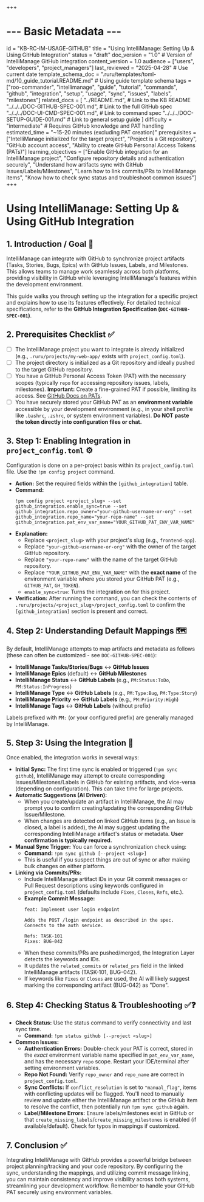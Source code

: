 +++
# --- Basic Metadata ---
id = "KB-RC-IM-USAGE-GITHUB"
title = "Using IntelliManage: Setting Up & Using GitHub Integration"
status = "draft"
doc_version = "1.0" # Version of IntelliManage GitHub integration
content_version = 1.0
audience = ["users", "developers", "project_managers"]
last_reviewed = "2025-04-28" # Use current date
template_schema_doc = ".ruru/templates/toml-md/10_guide_tutorial.README.md" # Using guide template schema
tags = ["roo-commander", "intellimanage", "guide", "tutorial", "commands", "github", "integration", "setup", "usage", "sync", "issues", "labels", "milestones"]
related_docs = [
    "../README.md", # Link to the KB README
    "../../../DOC-GITHUB-SPEC-001.md", # Link to the full GitHub spec
    "../../../DOC-UI-CMD-SPEC-001.md", # Link to command spec
    "../../../DOC-SETUP-GUIDE-001.md" # Link to general setup guide
    ]
difficulty = "intermediate" # Requires GitHub knowledge and PAT handling
estimated_time = "~15-20 minutes (excluding PAT creation)"
prerequisites = ["IntelliManage initialized for the target project", "Project is a Git repository", "GitHub account access", "Ability to create GitHub Personal Access Tokens (PATs)"]
learning_objectives = ["Enable GitHub integration for an IntelliManage project", "Configure repository details and authentication securely", "Understand how artifacts sync with GitHub Issues/Labels/Milestones", "Learn how to link commits/PRs to IntelliManage items", "Know how to check sync status and troubleshoot common issues"]
+++

# Using IntelliManage: Setting Up & Using GitHub Integration

## 1. Introduction / Goal 🎯

IntelliManage can integrate with GitHub to synchronize project artifacts (Tasks, Stories, Bugs, Epics) with GitHub Issues, Labels, and Milestones. This allows teams to manage work seamlessly across both platforms, providing visibility in GitHub while leveraging IntelliManage's features within the development environment.

This guide walks you through setting up the integration for a specific project and explains how to use its features effectively. For detailed technical specifications, refer to the **GitHub Integration Specification (`DOC-GITHUB-SPEC-001`)**.

## 2. Prerequisites Checklist ✅

*   [ ] The IntelliManage project you want to integrate is already initialized (e.g., `.ruru/projects/my-web-app/` exists with `project_config.toml`).
*   [ ] The project directory is initialized as a Git repository and ideally pushed to the target GitHub repository.
*   [ ] You have a GitHub Personal Access Token (PAT) with the necessary scopes (typically `repo` for accessing repository issues, labels, milestones). **Important:** Create a fine-grained PAT if possible, limiting its access. See [GitHub Docs on PATs](https://docs.github.com/en/authentication/keeping-your-account-and-data-secure/managing-your-personal-access-tokens).
*   [ ] You have securely stored your GitHub PAT as an **environment variable** accessible by your development environment (e.g., in your shell profile like `.bashrc`, `.zshrc`, or system environment variables). **Do NOT paste the token directly into configuration files or chat.**

## 3. Step 1: Enabling Integration in `project_config.toml` ⚙️

Configuration is done on a per-project basis within its `project_config.toml` file. Use the `!pm config project` command.

*   **Action:** Set the required fields within the `[github_integration]` table.
*   **Command:**
    ```
    !pm config project <project_slug> --set github_integration.enable_sync=true --set github_integration.repo_owner="your-github-username-or-org" --set github_integration.repo_name="your-repo-name" --set github_integration.pat_env_var_name="YOUR_GITHUB_PAT_ENV_VAR_NAME"
    ```
*   **Explanation:**
    *   Replace `<project_slug>` with your project's slug (e.g., `frontend-app`).
    *   Replace `"your-github-username-or-org"` with the owner of the target GitHub repository.
    *   Replace `"your-repo-name"` with the name of the target GitHub repository.
    *   Replace `"YOUR_GITHUB_PAT_ENV_VAR_NAME"` with the **exact name** of the environment variable where you stored your GitHub PAT (e.g., `GITHUB_PAT`, `GH_TOKEN`).
    *   `enable_sync=true`: Turns the integration on for this project.
*   **Verification:** After running the command, you can check the contents of `.ruru/projects/<project_slug>/project_config.toml` to confirm the `[github_integration]` section is present and correct.

## 4. Step 2: Understanding Default Mappings 🗺️

By default, IntelliManage attempts to map artifacts and metadata as follows (these can often be customized - see `DOC-GITHUB-SPEC-001`):

*   **IntelliManage Tasks/Stories/Bugs** <-> **GitHub Issues**
*   **IntelliManage Epics** (default) <-> **GitHub Milestones**
*   **IntelliManage Status** <-> **GitHub Labels** (e.g., `PM:Status:ToDo`, `PM:Status:InProgress`)
*   **IntelliManage Type** <-> **GitHub Labels** (e.g., `PM:Type:Bug`, `PM:Type:Story`)
*   **IntelliManage Priority** <-> **GitHub Labels** (e.g., `PM:Priority:High`)
*   **IntelliManage Tags** <-> **GitHub Labels** (without prefix)

Labels prefixed with `PM:` (or your configured prefix) are generally managed by IntelliManage.

## 5. Step 3: Using the Integration 🔄

Once enabled, the integration works in several ways:

*   **Initial Sync:** The first time sync is enabled or triggered (`!pm sync github`), IntelliManage may attempt to create corresponding Issues/Milestones/Labels in GitHub for existing artifacts, and vice-versa (depending on configuration). This can take time for large projects.
*   **Automatic Suggestions (AI Driven):**
    *   When you create/update an artifact in IntelliManage, the AI may prompt you to confirm creating/updating the corresponding GitHub Issue/Milestone.
    *   When changes are detected on linked GitHub items (e.g., an Issue is closed, a label is added), the AI may suggest updating the corresponding IntelliManage artifact's status or metadata. **User confirmation is typically required.**
*   **Manual Sync Trigger:** You can force a synchronization check using:
    *   **Command:** `!pm sync github [--project <slug>]`
    *   This is useful if you suspect things are out of sync or after making bulk changes on either platform.
*   **Linking via Commits/PRs:**
    *   Include IntelliManage artifact IDs in your Git commit messages or Pull Request descriptions using keywords configured in `project_config.toml` (defaults include `Fixes`, `Closes`, `Refs`, etc.).
    *   **Example Commit Message:**
        ```
        feat: Implement user login endpoint

        Adds the POST /login endpoint as described in the spec.
        Connects to the auth service.

        Refs: TASK-101
        Fixes: BUG-042
        ```
    *   When these commits/PRs are pushed/merged, the Integration Layer detects the keywords and IDs.
    *   It updates the `related_commits` or `related_prs` field in the linked IntelliManage artifacts (TASK-101, BUG-042).
    *   If keywords like `Fixes` or `Closes` are used, the AI will likely suggest marking the corresponding artifact (BUG-042) as "Done".

## 6. Step 4: Checking Status & Troubleshooting ✅❓

*   **Check Status:** Use the status command to verify connectivity and last sync time.
    *   **Command:** `!pm status github [--project <slug>]`
*   **Common Issues:**
    *   **Authentication Errors:** Double-check your PAT is correct, stored in the *exact* environment variable name specified in `pat_env_var_name`, and has the necessary `repo` scope. Restart your IDE/terminal after setting environment variables.
    *   **Repo Not Found:** Verify `repo_owner` and `repo_name` are correct in `project_config.toml`.
    *   **Sync Conflicts:** If `conflict_resolution` is set to `"manual_flag"`, items with conflicting updates will be flagged. You'll need to manually review and update either the IntelliManage artifact or the GitHub item to resolve the conflict, then potentially run `!pm sync github` again.
    *   **Label/Milestone Errors:** Ensure labels/milestones exist in GitHub or that `create_missing_labels`/`create_missing_milestones` is enabled (if available/default). Check for typos in mappings if customized.

## 7. Conclusion ✅

Integrating IntelliManage with GitHub provides a powerful bridge between project planning/tracking and your code repository. By configuring the sync, understanding the mappings, and utilizing commit message linking, you can maintain consistency and improve visibility across both systems, streamlining your development workflow. Remember to handle your GitHub PAT securely using environment variables.
